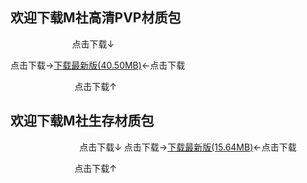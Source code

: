 ## 欢迎下载M社高清PVP材质包

                             点击下载↓
             
点击下载→[下载最新版(40.50MB)](https://pan.baidu.com/s/113q4wzIhJXB4LkzmMAS8yw)←点击下载

                             点击下载↑

## 欢迎下载M社生存材质包

                             点击下载↓
点击下载→[下载最新版(15.64MB)](https://pan.baidu.com/s/1HjZuMZXJ-MlLZLG2HOvzxw)←点击下载

                             点击下载↑
